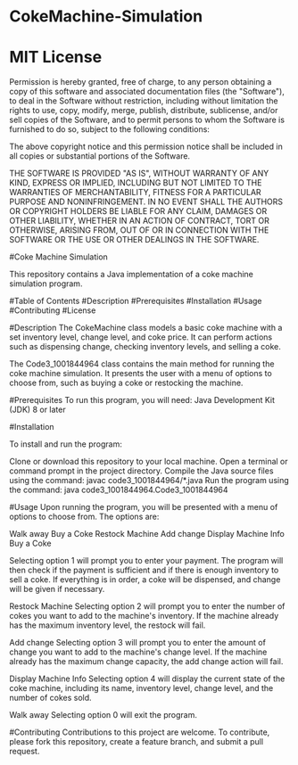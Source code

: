 


# CokeMachine-Simulation

# MIT License

Permission is hereby granted, free of charge, to any person obtaining a copy of this software and associated documentation files (the "Software"), to deal in the Software without restriction, including without limitation the rights to use, copy, modify, merge, publish, distribute, sublicense, and/or sell copies of the Software, and to permit persons to whom the Software is furnished to do so, subject to the following conditions:

The above copyright notice and this permission notice shall be included in all copies or substantial portions of the Software.

THE SOFTWARE IS PROVIDED "AS IS", WITHOUT WARRANTY OF ANY KIND, EXPRESS OR IMPLIED, INCLUDING BUT NOT LIMITED TO THE WARRANTIES OF MERCHANTABILITY, FITNESS FOR A PARTICULAR PURPOSE AND NONINFRINGEMENT. IN NO EVENT SHALL THE AUTHORS OR COPYRIGHT HOLDERS BE LIABLE FOR ANY CLAIM, DAMAGES OR OTHER LIABILITY, WHETHER IN AN ACTION OF CONTRACT, TORT OR OTHERWISE, ARISING FROM, OUT OF OR IN CONNECTION WITH THE SOFTWARE OR THE USE OR OTHER DEALINGS IN THE SOFTWARE.

#Coke Machine Simulation

This repository contains a Java implementation of a coke machine simulation program.

#Table of Contents
#Description
#Prerequisites
#Installation
#Usage
#Contributing
#License

#Description
The CokeMachine class models a basic coke machine with a set inventory level, change level, and coke price. It can perform actions such as dispensing change, checking inventory levels, and selling a coke.

The Code3_1001844964 class contains the main method for running the coke machine simulation. It presents the user with a menu of options to choose from, such as buying a coke or restocking the machine.

#Prerequisites
To run this program, you will need:
Java Development Kit (JDK) 8 or later

#Installation

To install and run the program:

Clone or download this repository to your local machine.
Open a terminal or command prompt in the project directory.
Compile the Java source files using the command: javac code3_1001844964/*.java
Run the program using the command: java code3_1001844964.Code3_1001844964

#Usage
Upon running the program, you will be presented with a menu of options to choose from. The options are:

Walk away
Buy a Coke
Restock Machine
Add change
Display Machine Info
Buy a Coke

Selecting option 1 will prompt you to enter your payment. The program will then check if the payment is sufficient and if there is enough inventory to sell a coke. If everything is in order, a coke will be dispensed, and change will be given if necessary.

Restock Machine
Selecting option 2 will prompt you to enter the number of cokes you want to add to the machine's inventory. If the machine already has the maximum inventory level, the restock will fail.

Add change
Selecting option 3 will prompt you to enter the amount of change you want to add to the machine's change level. If the machine already has the maximum change capacity, the add change action will fail.

Display Machine Info
Selecting option 4 will display the current state of the coke machine, including its name, inventory level, change level, and the number of cokes sold.

Walk away
Selecting option 0 will exit the program.

#Contributing
Contributions to this project are welcome. To contribute, please fork this repository, create a feature branch, and submit a pull request.
